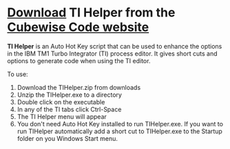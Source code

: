 # [Download](https://code.cubewise.com/ti-helper) TI Helper from the [Cubewise Code website](https://code.cubewise.com/)

**TI Helper** is an Auto Hot Key script that can be used to enhance the options in the IBM TM1 Turbo Integrator (TI) process editor. It gives short cuts and options to generate code when using the TI editor.

To use:

1. Download the TIHelper.zip from downloads
2. Unzip the TIHelper.exe to a directory
3. Double click on the executable
4. In any of the TI tabs click Ctrl-Space
5. The TI Helper menu will appear
6. You don't need Auto Hot Key installed to run TIHelper.exe. If you want to run TIHelper automatically add a short cut to TIHelper.exe to the Startup folder on you Windows Start menu.
